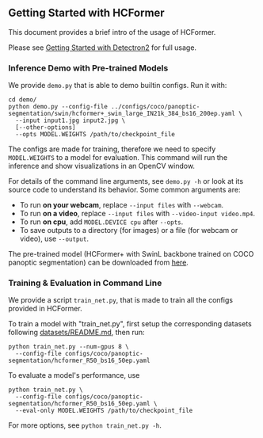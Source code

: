 ## Getting Started with HCFormer

This document provides a brief intro of the usage of HCFormer.

Please see [Getting Started with Detectron2](https://github.com/facebookresearch/detectron2/blob/master/GETTING_STARTED.md) for full usage.


### Inference Demo with Pre-trained Models
We provide `demo.py` that is able to demo builtin configs. Run it with:
```
cd demo/
python demo.py --config-file ../configs/coco/panoptic-segmentation/swin/hcformer+_swin_large_IN21k_384_bs16_200ep.yaml \
  --input input1.jpg input2.jpg \
  [--other-options]
  --opts MODEL.WEIGHTS /path/to/checkpoint_file
```
The configs are made for training, therefore we need to specify `MODEL.WEIGHTS` to a model for evaluation.
This command will run the inference and show visualizations in an OpenCV window.

For details of the command line arguments, see `demo.py -h` or look at its source code
to understand its behavior. Some common arguments are:
* To run __on your webcam__, replace `--input files` with `--webcam`.
* To run __on a video__, replace `--input files` with `--video-input video.mp4`.
* To run __on cpu__, add `MODEL.DEVICE cpu` after `--opts`.
* To save outputs to a directory (for images) or a file (for webcam or video), use `--output`.

The pre-trained model (HCFormer+ with SwinL backbone trained on COCO panoptic segmentation) can be downloaded from [here](https://d-itlab.s3.ap-northeast-1.amazonaws.com/hcformer/HCFormer%2B-SwinL-COCO-200epoch.pth).


### Training & Evaluation in Command Line

We provide a script `train_net.py`, that is made to train all the configs provided in HCFormer.

To train a model with "train_net.py", first
setup the corresponding datasets following
[datasets/README.md](./datasets/README.md),
then run:
```
python train_net.py --num-gpus 8 \
  --config-file configs/coco/panoptic-segmentation/hcformer_R50_bs16_50ep.yaml
```

To evaluate a model's performance, use
```
python train_net.py \
  --config-file configs/coco/panoptic-segmentation/hcformer_R50_bs16_50ep.yaml \
  --eval-only MODEL.WEIGHTS /path/to/checkpoint_file
```
For more options, see `python train_net.py -h`.
